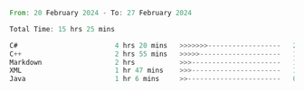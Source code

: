<!--<div align=center><img src="https://leetcard.jacoblin.cool/CalvinWan0101"></div>-->

<!--START_SECTION:waka-->

```rust
From: 20 February 2024 - To: 27 February 2024

Total Time: 15 hrs 25 mins

C#                        4 hrs 20 mins   >>>>>>>------------------   27.99 %
C++                       2 hrs 55 mins   >>>>>--------------------   18.87 %
Markdown                  2 hrs           >>>----------------------   12.91 %
XML                       1 hr 47 mins    >>>----------------------   11.58 %
Java                      1 hr 6 mins     >>-----------------------   07.12 %
```

<!--END_SECTION:waka-->
